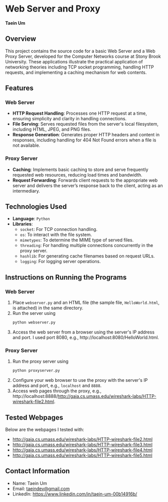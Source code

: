 # Web Server and Proxy

#### Taein Um



## Overview
This project contains the source code for a basic Web Server and a Web Proxy Server, developed for the Computer Networks course at Stony Brook University. These applications illustrate the practical application of networking theories including TCP socket programming, handling HTTP requests, and implementing a caching mechanism for web contents.



## Features

### Web Server

- **HTTP Request Handling**: Processes one HTTP request at a time, ensuring simplicity and clarity in handling connections.
- **File Serving**: Serves requested files from the server's local filesystem, including HTML, JPEG, and PNG files.
- **Response Generation**: Generates proper HTTP headers and content in responses, including handling for 404 Not Found errors when a file is not available.

### Proxy Server

- **Caching**: Implements basic caching to store and serve frequently requested web resources, reducing load times and bandwidth.
- **Request Forwarding**: Forwards client requests to the appropriate web server and delivers the server’s response back to the client, acting as an intermediary.



## Technologies Used
- **Language**: `Python`
- **Libraries**: 
    - `socket`: For TCP connection handling.
    - `os`: To interact with the file system.
    - `mimetypes`: To determine the MIME type of served files.
    - `threading`: For handling multiple connections concurrently in the proxy server.
    - `hashlib`: For generating cache filenames based on request URLs.
    - `logging`: For logging server operations.



## Instructions on Running the Programs

### Web Server

1. Place `webserver.py` and an HTML file (the sample file, `HelloWorld.html`, is attached) in the same directory.
2. Run the server using
   ```sh
   python webserver.py
   ```
5. Access the web server from a browser using the server's IP address and port. I used port 8080, e.g., http://localhost:8080/HelloWorld.html.

### Proxy Server

1. Run the proxy server using
   ```sh
   python proxyserver.py
   ```
3. Configure your web browser to use the proxy with the server's IP address and port, e.g., `localhost` and `8888`.
4. Access web pages through the proxy, e.g., http://localhost:8888/http://gaia.cs.umass.edu/wireshark-labs/HTTP-wireshark-file2.html.

## Tested Webpages

Below are the webpages I tested with:
- http://gaia.cs.umass.edu/wireshark-labs/HTTP-wireshark-file2.html
- http://gaia.cs.umass.edu/wireshark-labs/HTTP-wireshark-file3.html
- http://gaia.cs.umass.edu/wireshark-labs/HTTP-wireshark-file4.html
- http://gaia.cs.umass.edu/wireshark-labs/HTTP-wireshark-file5.html



## Contact Information
- Name: Taein Um
- Email: taeindev@gmail.com
- LinkedIn: https://www.linkedin.com/in/taein-um-00b14916b/
